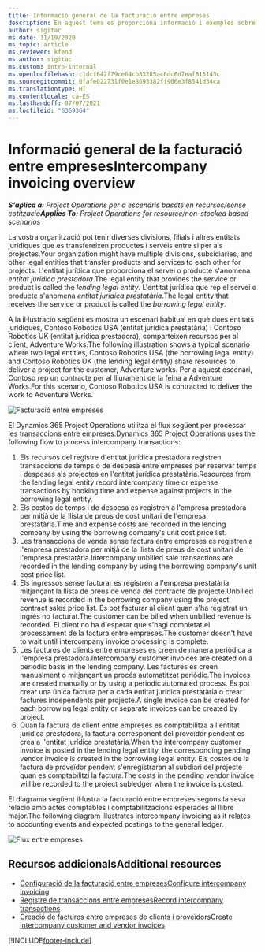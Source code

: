 ```yaml
---
title: Informació general de la facturació entre empreses
description: En aquest tema es proporciona informació i exemples sobre la facturació entre empreses per a projectes.
author: sigitac
ms.date: 11/19/2020
ms.topic: article
ms.reviewer: kfend
ms.author: sigitac
ms.custom: intro-internal
ms.openlocfilehash: c1dcf642f79ce64cb83285ac6dc6d7eaf815145c
ms.sourcegitcommit: 0fafe022731f0e1e8693382ff906e3f8541d34ca
ms.translationtype: HT
ms.contentlocale: ca-ES
ms.lasthandoff: 07/07/2021
ms.locfileid: "6369364"
---
```

# <a name="intercompany-invoicing-overview"></a><span data-ttu-id="911cc-103">Informació general de la facturació entre empreses</span><span class="sxs-lookup"><span data-stu-id="911cc-103">Intercompany invoicing overview</span></span>

<span data-ttu-id="911cc-104">_**S'aplica a:** Project Operations per a escenaris basats en recursos/sense cotització_</span><span class="sxs-lookup"><span data-stu-id="911cc-104">_**Applies To:** Project Operations for resource/non-stocked based scenarios_</span></span>

<span data-ttu-id="911cc-105">La vostra organització pot tenir diverses divisions, filials i altres entitats jurídiques que es transfereixen productes i serveis entre si per als projectes.</span><span class="sxs-lookup"><span data-stu-id="911cc-105">Your organization might have multiple divisions, subsidiaries, and other legal entities that transfer products and services to each other for projects.</span></span> <span data-ttu-id="911cc-106">L'entitat jurídica que proporciona el servei o producte s'anomena *entitat jurídica prestadora*.</span><span class="sxs-lookup"><span data-stu-id="911cc-106">The legal entity that provides the service or product is called the *lending legal entity*.</span></span> <span data-ttu-id="911cc-107">L'entitat jurídica que rep el servei o producte s'anomena *entitat jurídica prestatària*.</span><span class="sxs-lookup"><span data-stu-id="911cc-107">The legal entity that receives the service or product is called the *borrowing legal entity*.</span></span>

<span data-ttu-id="911cc-108">A la il·lustració següent es mostra un escenari habitual en què dues entitats jurídiques, Contoso Robotics USA (entitat jurídica prestatària) i Contoso Robotics UK (entitat jurídica prestadora), comparteixen recursos per al client, Adventure Works.</span><span class="sxs-lookup"><span data-stu-id="911cc-108">The following illustration shows a typical scenario where two legal entities, Contoso Robotics USA (the borrowing legal entity) and Contoso Robotics UK (the lending legal entity) share resources to deliver a project for the customer, Adventure works.</span></span> <span data-ttu-id="911cc-109">Per a aquest escenari, Contoso rep un contracte per al lliurament de la feina a Adventure Works.</span><span class="sxs-lookup"><span data-stu-id="911cc-109">For this scenario, Contoso Robotics USA is contracted to deliver the work to Adventure Works.</span></span>

![Facturació entre empreses](./media/IntercompanyScenario.png) 

<span data-ttu-id="911cc-111">El Dynamics 365 Project Operations utilitza el flux següent per processar les transaccions entre empreses:</span><span class="sxs-lookup"><span data-stu-id="911cc-111">Dynamics 365 Project Operations uses the following flow to process intercompany transactions:</span></span>

1. <span data-ttu-id="911cc-112">Els recursos del registre d'entitat jurídica prestadora registren transaccions de temps o de despesa entre empreses per reservar temps i despeses als projectes en l'entitat jurídica prestatària.</span><span class="sxs-lookup"><span data-stu-id="911cc-112">Resources from the lending legal entity record intercompany time or expense transactions by booking time and expense against projects in the borrowing legal entity.</span></span>
2. <span data-ttu-id="911cc-113">Els costos de temps i de despesa es registren a l'empresa prestadora per mitjà de la llista de preus de cost unitari de l'empresa prestatària.</span><span class="sxs-lookup"><span data-stu-id="911cc-113">Time and expense costs are recorded in the lending company by using the borrowing company's unit cost price list.</span></span>
3. <span data-ttu-id="911cc-114">Les transaccions de venda sense factura entre empreses es registren a l'empresa prestadora per mitjà de la llista de preus de cost unitari de l'empresa prestatària.</span><span class="sxs-lookup"><span data-stu-id="911cc-114">Intercompany unbilled sale transactions are recorded in the lending company by using the borrowing company's unit cost price list.</span></span>
4. <span data-ttu-id="911cc-115">Els ingressos sense facturar es registren a l'empresa prestatària mitjançant la llista de preus de venda del contracte de projecte.</span><span class="sxs-lookup"><span data-stu-id="911cc-115">Unbilled revenue is recorded in the borrowing company using the project contract sales price list.</span></span> <span data-ttu-id="911cc-116">Es pot facturar al client quan s'ha registrat un ingrés no facturat.</span><span class="sxs-lookup"><span data-stu-id="911cc-116">The customer can be billed when unbilled revenue is recorded.</span></span> <span data-ttu-id="911cc-117">El client no ha d'esperar que s'hagi completat el processament de la factura entre empreses.</span><span class="sxs-lookup"><span data-stu-id="911cc-117">The customer doesn't have to wait until intercompany invoice processing is complete.</span></span>
5. <span data-ttu-id="911cc-118">Les factures de clients entre empreses es creen de manera periòdica a l'empresa prestadora.</span><span class="sxs-lookup"><span data-stu-id="911cc-118">Intercompany customer invoices are created on a periodic basis in the lending company.</span></span> <span data-ttu-id="911cc-119">Les factures es creen manualment o mitjançant un procés automatitzat periòdic.</span><span class="sxs-lookup"><span data-stu-id="911cc-119">The invoices are created manually or by using a periodic automated process.</span></span> <span data-ttu-id="911cc-120">Es pot crear una única factura per a cada entitat jurídica prestatària o crear factures independents per projecte.</span><span class="sxs-lookup"><span data-stu-id="911cc-120">A single invoice can be created for each borrowing legal entity or separate invoices can be created by project.</span></span>
6. <span data-ttu-id="911cc-121">Quan la factura de client entre empreses es comptabilitza a l'entitat jurídica prestadora, la factura corresponent del proveïdor pendent es crea a l'entitat jurídica prestatària.</span><span class="sxs-lookup"><span data-stu-id="911cc-121">When the intercompany customer invoice is posted in the lending legal entity, the corresponding pending vendor invoice is created in the borrowing legal entity.</span></span> <span data-ttu-id="911cc-122">Els costos de la factura de proveïdor pendent s'enregistraran al subdiari del projecte quan es comptabilitzi la factura.</span><span class="sxs-lookup"><span data-stu-id="911cc-122">The costs in the pending vendor invoice will be recorded to the project subledger when the invoice is posted.</span></span>

<span data-ttu-id="911cc-123">El diagrama següent il·lustra la facturació entre empreses segons la seva relació amb actes comptables i comptabilitzacions esperades al llibre major.</span><span class="sxs-lookup"><span data-stu-id="911cc-123">The following diagram illustrates intercompany invoicing as it relates to accounting events and expected postings to the general ledger.</span></span>

![Flux entre empreses](./media/IntercompanyFlow.png)

## <a name="additional-resources"></a><span data-ttu-id="911cc-125">Recursos addicionals</span><span class="sxs-lookup"><span data-stu-id="911cc-125">Additional resources</span></span>

- [<span data-ttu-id="911cc-126">Configuració de la facturació entre empreses</span><span class="sxs-lookup"><span data-stu-id="911cc-126">Configure intercompany invoicing</span></span>](configure-intercompany-invoicing.md)
- [<span data-ttu-id="911cc-127">Registre de transaccions entre empreses</span><span class="sxs-lookup"><span data-stu-id="911cc-127">Record intercompany transactions</span></span>](create-intercompany-transactions.md)
- [<span data-ttu-id="911cc-128">Creació de factures entre empreses de clients i proveïdors</span><span class="sxs-lookup"><span data-stu-id="911cc-128">Create intercompany customer and vendor invoices</span></span>](create-intercompany-customer-vendor-invoices.md)


[!INCLUDE[footer-include](../includes/footer-banner.md)]
